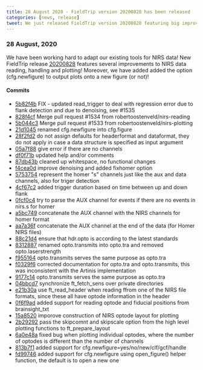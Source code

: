 ```yaml
---
title: 28 August 2020 - FieldTrip version 20200828 has been released
categories: [news, release]
tweet: We just released FieldTrip version 20200828 featuring big improvements to NIRS data reading, handling and plotting! Check the latest and greatest here: http://www.fieldtriptoolbox.org/#28-August-2020
---
```


### 28 August, 2020

We have been working hard to adapt our existing tools for NIRS data! New FieldTrip release [20200828](http://github.com/fieldtrip/fieldtrip/releases/tag/20200828) features several improvements to NIRS data reading, handling and plotting! Moreover, we have added added the option (cfg.newfigure) to output plots onto a new figure (or not)!

#### Commits

- [5b82f4b](http://github.com/fieldtrip/fieldtrip/commit/5b82f4b) FIX - updated read_trigger to deal with regression error due to flank detection and due to denoising, see #1535
- [828f4cf](http://github.com/fieldtrip/fieldtrip/commit/828f4cf) Merge pull request #1534 from robertoostenveld/nirs-reading
- [5b044c3](http://github.com/fieldtrip/fieldtrip/commit/5b044c3) Merge pull request #1533 from robertoostenveld/nirs-plotting
- [21d1045](http://github.com/fieldtrip/fieldtrip/commit/21d1045) renamed cfg.newfigure into cfg.figure
- [28f2fd2](http://github.com/fieldtrip/fieldtrip/commit/28f2fd2) do not assign defaults for headerformat and dataformat, they do not apply in case a data structure is specified as input argument
- [05a7f88](http://github.com/fieldtrip/fieldtrip/commit/05a7f88) give error if there are no channels
- [df0f71b](http://github.com/fieldtrip/fieldtrip/commit/df0f71b) updated help and/or comments
- [87db43b](http://github.com/fieldtrip/fieldtrip/commit/87db43b) cleaned up whitespace, no functional changes
- [f4cea0d](http://github.com/fieldtrip/fieldtrip/commit/f4cea0d) improve denoising and added fixhomer option
- [5753754](http://github.com/fieldtrip/fieldtrip/commit/5753754) represent the homer "s" channels just like the aux and data channels, also for triger detection
- [4cf67c2](http://github.com/fieldtrip/fieldtrip/commit/4cf67c2) added trigger duration based on time between up and down flank
- [0fcf0c4](http://github.com/fieldtrip/fieldtrip/commit/0fcf0c4) try to parse the AUX channel for events if there are no events in nirs.s for homer
- [a5bc749](http://github.com/fieldtrip/fieldtrip/commit/a5bc749) concatenate the AUX channel with the NIRS channels for homer format
- [aa7a36f](http://github.com/fieldtrip/fieldtrip/commit/aa7a36f) concatenate the AUX channel at the end of the data (for Homer NIRS files)
- [88c21d4](http://github.com/fieldtrip/fieldtrip/commit/88c21d4) ensure that hdr.opto is according to the latest standards
- [8312887](http://github.com/fieldtrip/fieldtrip/commit/8312887) renamed opto.transmits into opto.tra and removed opto.laserstrength
- [f955164](http://github.com/fieldtrip/fieldtrip/commit/f955164) opto.transmits serves the same purpose as opto.tra
- [f0329f6](http://github.com/fieldtrip/fieldtrip/commit/f0329f6) corrected documentation for opto.tra and opto.transmits, this was inconsistent with the Artinis implementation
- [9177c14](http://github.com/fieldtrip/fieldtrip/commit/9177c14) opto.transmits serves the same purpose as opto.tra
- [04bbcd7](http://github.com/fieldtrip/fieldtrip/commit/04bbcd7) synchronize ft_fetch_sens over private directories
- [e21b30a](http://github.com/fieldtrip/fieldtrip/commit/e21b30a) use ft_read_header when reading ffrom one of the NIRS file formats, since these all have optode information in the header
- [0f6f9ad](http://github.com/fieldtrip/fieldtrip/commit/0f6f9ad) added support for reading optode and fiducial positions from brainsight_txt
- [15a8520](http://github.com/fieldtrip/fieldtrip/commit/15a8520) imporove construction of NIRS optode layout for plotting
- [2b29292](http://github.com/fieldtrip/fieldtrip/commit/2b29292) pass the skipcomnt and skipscale option from the high level plotting functions to ft_prepare_layout
- [6a0e48a](http://github.com/fieldtrip/fieldtrip/commit/6a0e48a) fixed bug when plotting individual optodes, where the number of optodes is different than the number of channels
- [813b7f1](http://github.com/fieldtrip/fieldtrip/commit/813b7f1) added support for cfg.newfigure=yes/no/new/clf/gcf/handle
- [fd99746](http://github.com/fieldtrip/fieldtrip/commit/fd99746) added support for cfg.newfigure using open_figure() helper function, the default is to open a new one
